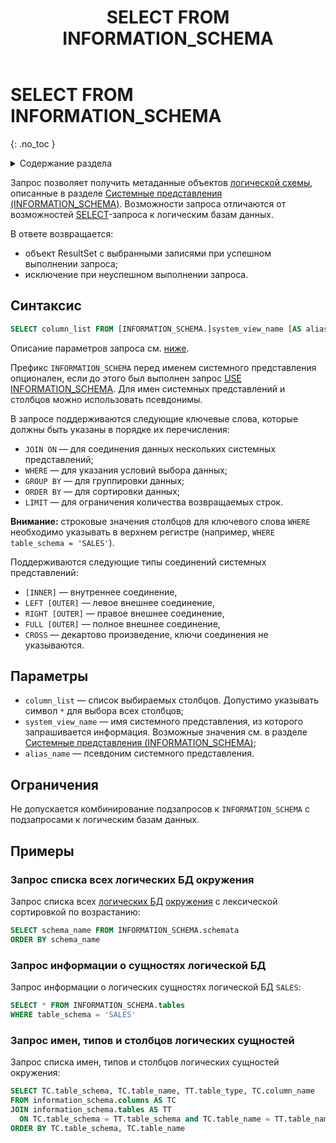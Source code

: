 ﻿---
layout: default
title: SELECT FROM INFORMATION_SCHEMA
nav_order: 31
parent: Запросы SQL+
grand_parent: Справочная информация
has_children: false
has_toc: false
---

# SELECT FROM INFORMATION_SCHEMA
{: .no_toc }

<details markdown="block">
  <summary>
    Содержание раздела
  </summary>
  {: .text-delta }
1. TOC
{:toc}
</details>

Запрос позволяет получить метаданные объектов [логической схемы](../../../overview/main_concepts/logical_schema/logical_schema.md), 
описанные в разделе [Системные представления (INFORMATION_SCHEMA)](../../system_views/system_views.md). 
Возможности запроса отличаются от возможностей [SELECT](../SELECT/SELECT.md)-запроса к логическим базам данных.

В ответе возвращается:
*   объект ResultSet c выбранными записями при успешном выполнении запроса;
*   исключение при неуспешном выполнении запроса.

## Синтаксис

```sql
SELECT column_list FROM [INFORMATION_SCHEMA.]system_view_name [AS alias_name]
```

Описание параметров запроса см. [ниже](#параметры).

Префикс `INFORMATION_SCHEMA` перед именем системного представления опционален, если до этого был выполнен 
запрос [USE INFORMATION_SCHEMA](../USE_INFORMATION_SCHEMA/USE_INFORMATION_SCHEMA.md). Для имен системных 
представлений и столбцов можно использовать псевдонимы.

В запросе поддерживаются следующие ключевые слова, которые должны быть указаны в порядке их перечисления:
*   `JOIN ON` — для соединения данных нескольких системных представлений;
*   `WHERE` — для указания условий выбора данных;
*   `GROUP BY` — для группировки данных;
*   `ORDER BY` — для сортировки данных;
*   `LIMIT` — для ограничения количества возвращаемых строк.

**Внимание:** строковые значения столбцов для ключевого слова `WHERE` необходимо указывать в верхнем регистре 
(например, `WHERE table_schema = 'SALES'`).

Поддерживаются следующие типы соединений системных представлений:
*   `[INNER]` — внутреннее соединение,
*   `LEFT [OUTER]` — левое внешнее соединение,
*   `RIGHT [OUTER]` — правое внешнее соединение,
*   `FULL [OUTER]` — полное внешнее соединение,
*   `CROSS` — декартово произведение, ключи соединения не указываются.

## Параметры

*   `column_list` — список выбираемых столбцов. Допустимо указывать символ `*` для выбора всех столбцов;
*   `system_view_name` — имя системного представления, из которого запрашивается информация. Возможные 
    значения см. в разделе [Системные представления (INFORMATION_SCHEMA)](../../system_views/system_views.md);
*   `alias_name` — псевдоним системного представления.

## Ограничения

Не допускается комбинирование подзапросов к `INFORMATION_SCHEMA` с подзапросами к логическим базам данных.

## Примеры

### Запрос списка всех логических БД окружения

Запрос списка всех [логических БД](../../../overview/main_concepts/logical_db/logical_db.md) 
[окружения](../../../overview/main_concepts/environment/environment.md) 
с лексической сортировкой по возрастанию:
```sql
SELECT schema_name FROM INFORMATION_SCHEMA.schemata
ORDER BY schema_name
```

### Запрос информации о сущностях логической БД

Запрос информации о логических сущностях логической БД `SALES`:
```sql
SELECT * FROM INFORMATION_SCHEMA.tables
WHERE table_schema = 'SALES'
```

### Запрос имен, типов и столбцов логических сущностей

Запрос списка имен, типов и столбцов логических сущностей окружения:
```sql
SELECT TC.table_schema, TC.table_name, TT.table_type, TC.column_name
FROM information_schema.columns AS TC
JOIN information_schema.tables AS TT
  ON TC.table_schema = TT.table_schema and TC.table_name = TT.table_name
ORDER BY TC.table_schema, TC.table_name
```
